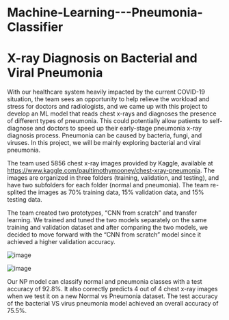 # Machine-Learning---Pneumonia-Classifier

# X-ray Diagnosis on Bacterial and Viral Pneumonia

With our healthcare system heavily impacted by the current COVID-19 situation, the team sees an opportunity to help relieve the workload and stress for doctors and radiologists, and we came up with this project to develop an ML model that reads chest x-rays and diagnoses the presence of different types of pneumonia. This could potentially allow patients to self-diagnose and doctors to speed up their early-stage pneumonia x-ray diagnosis process. Pneumonia can be caused by bacteria, fungi, and viruses. In this project, we will be mainly exploring bacterial and viral pneumonia.


The team used 5856 chest x-ray images provided by Kaggle, available at https://www.kaggle.com/paultimothymooney/chest-xray-pneumonia. The images are organized in three folders (training, validation, and testing), and have two subfolders for each folder (normal and pneumonia). The team re-splited the images as 70% training data, 15% validation data, and 15% testing data.

The team created two prototypes, “CNN from scratch” and transfer learning. We trained and tuned the two models separately on the same training and validation dataset and after comparing the two models, we decided to move forward with the “CNN from scratch” model since it achieved a higher validation accuracy.

![image](https://user-images.githubusercontent.com/26075877/112363947-030bd680-8d11-11eb-9b5b-c661f31fe272.png)

![image](https://user-images.githubusercontent.com/26075877/112364314-57af5180-8d11-11eb-874e-26bc79d72b7f.png)


Our NP model can classify normal and pneumonia classes with a test accuracy of 92.8%. It also correctly predicts 4 out of 4 chest x-ray images when we test it on a new Normal vs Pneumonia dataset. The test accuracy of the bacterial VS virus pneumonia model achieved an overall accuracy of 75.5%.
